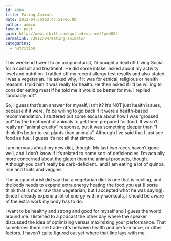 ```yaml
---
id: 4084
title: Eating Animals
date: 2012-04-30T02:47:51-06:00
author: admin
layout: post
guid: http://www.afhill.com/gothedistance/?p=4084
permalink: /2012/04/eating-animals/
categories:
  - nutrition
---
```

This weekend I went to an acupuncturist, I&#8217;d bought a deal off Living Social for a consult and treatment. He did some intake, asked about my activity level and nutrition. I rattled off my recent allergy test results and also stated I was a vegetarian. He asked why, if it was for ethical, religious or health reasons. I told him it was really for health. He then asked if I&#8217;d be willing to consider eating meat if he told me it would be better for me. I replied &#8220;probably not&#8221;. 

So, I guess that&#8217;s an answer for myself, isn&#8217;t it? It&#8217;s NOT just health issues, because if it were, I&#8217;d be willing to go back if it were a health-based recommendation. I stuttered out some excuse about how I was &#8220;grossed out&#8221; by the treatment of animals to get them prepared for food. It wasn&#8217;t really an &#8220;animal cruelty&#8221; response, but it was something deeper than &#8220;I think it&#8217;s better to eat plants than animals&#8221;. Although I&#8217;ve said that I just see food as fuel, I guess it&#8217;s not all that simple.

I am nervous about my new diet, though. My last two races haven&#8217;t gone well, and I don&#8217;t know if it&#8217;s related to some sort of deficiencies. I&#8217;m actually more concerned about the gluten than the animal products, though. Although you can&#8217;t really be carb-deficient.. and I am eating a lot of quinoa, rice and fruits and veggies.

The acupuncturist did say that a vegetarian diet is one that is cooling, and the body needs to expend extra energy heating the food you eat (I sorta think that is more raw than vegetarian, but I accepted what he was saying). Since I already expend a lot of energy with my workouts, I should be aware of the extra work my body has to do. 

I want to be healthy and strong and good for myself and I guess the world around me. I listened to a podcast the other day where the speaker discussed the idea of optimizing versus maximizing your performance. That sometimes there are trade-offs between health and performance, or other factors. I haven&#8217;t quite figured out yet where that line lays with me.